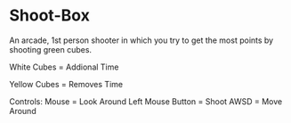 # Shoot-Box
An arcade, 1st person shooter in which you try to get the most points by shooting green cubes.

White Cubes = Addional Time

Yellow Cubes = Removes Time

Controls:
    Mouse = Look Around
    Left Mouse Button = Shoot
    AWSD = Move Around